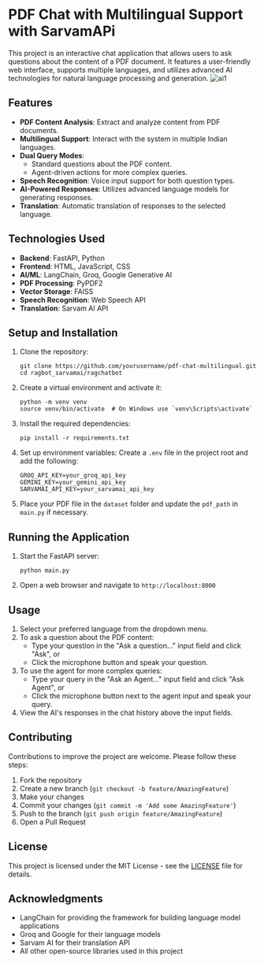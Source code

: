 # PDF Chat with Multilingual Support with SarvamAPi

This project is an interactive chat application that allows users to ask questions about the content of a PDF document. It features a user-friendly web interface, supports multiple languages, and utilizes advanced AI technologies for natural language processing and generation.
![ai1](https://github.com/user-attachments/assets/79cb7932-e532-47b3-9bce-e3499c94d416)



## Features

- **PDF Content Analysis**: Extract and analyze content from PDF documents.
- **Multilingual Support**: Interact with the system in multiple Indian languages.
- **Dual Query Modes**: 
  - Standard questions about the PDF content.
  - Agent-driven actions for more complex queries.
- **Speech Recognition**: Voice input support for both question types.
- **AI-Powered Responses**: Utilizes advanced language models for generating responses.
- **Translation**: Automatic translation of responses to the selected language.



## Technologies Used

- **Backend**: FastAPI, Python
- **Frontend**: HTML, JavaScript, CSS
- **AI/ML**: LangChain, Groq, Google Generative AI
- **PDF Processing**: PyPDF2
- **Vector Storage**: FAISS
- **Speech Recognition**: Web Speech API
- **Translation**: Sarvam AI API

## Setup and Installation

1. Clone the repository:
   ```
   git clone https://github.com/yourusername/pdf-chat-multilingual.git
   cd ragbot_sarvamai/ragchatbot
   ```

2. Create a virtual environment and activate it:
   ```
   python -m venv venv
   source venv/bin/activate  # On Windows use `venv\Scripts\activate`
   ```

3. Install the required dependencies:
   ```
   pip install -r requirements.txt
   ```

4. Set up environment variables:
   Create a `.env` file in the project root and add the following:
   ```
   GROQ_API_KEY=your_groq_api_key
   GEMINI_KEY=your_gemini_api_key
   SARVAMAI_API_KEY=your_sarvamai_api_key
   ```

5. Place your PDF file in the `dataset` folder and update the `pdf_path` in `main.py` if necessary.



## Running the Application

1. Start the FastAPI server:
   ```
   python main.py
   ```

2. Open a web browser and navigate to `http://localhost:8000`

## Usage

1. Select your preferred language from the dropdown menu.
2. To ask a question about the PDF content:
   - Type your question in the "Ask a question..." input field and click "Ask", or
   - Click the microphone button and speak your question.
3. To use the agent for more complex queries:
   - Type your query in the "Ask an Agent..." input field and click "Ask Agent", or
   - Click the microphone button next to the agent input and speak your query.
4. View the AI's responses in the chat history above the input fields.



## Contributing

Contributions to improve the project are welcome. Please follow these steps:

1. Fork the repository
2. Create a new branch (`git checkout -b feature/AmazingFeature`)
3. Make your changes
4. Commit your changes (`git commit -m 'Add some AmazingFeature'`)
5. Push to the branch (`git push origin feature/AmazingFeature`)
6. Open a Pull Request

## License

This project is licensed under the MIT License - see the [LICENSE](LICENSE) file for details.

## Acknowledgments

- LangChain for providing the framework for building language model applications
- Groq and Google for their language models
- Sarvam AI for their translation API
- All other open-source libraries used in this project
